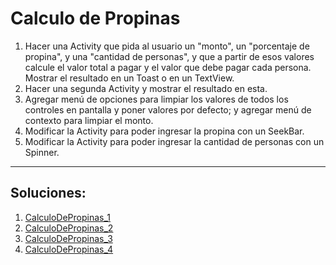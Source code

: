 Calculo de Propinas
===================

1. Hacer una Activity que pida al usuario un "monto", un "porcentaje de propina", y una "cantidad de personas", y que a partir de esos valores calcule el valor total a pagar y el valor que debe pagar cada persona.
Mostrar el resultado en un Toast o en un TextView.
2. Hacer una segunda Activity y mostrar el resultado en esta.
3. Agregar menú de opciones para limpiar los valores de todos los controles en pantalla y poner valores por defecto; y agregar menú de contexto para limpiar el monto.
4. Modificar la Activity para poder ingresar la propina con un SeekBar.
5. Modificar la Activity para poder ingresar la cantidad de personas con un Spinner.

--------------------------------------------
Soluciones:
-----------
1. [CalculoDePropinas_1](CalculoDePropinas_1)
2. [CalculoDePropinas_2](CalculoDePropinas_2)
3. [CalculoDePropinas_3](CalculoDePropinas_3)
4. [CalculoDePropinas_4](CalculoDePropinas_4)
